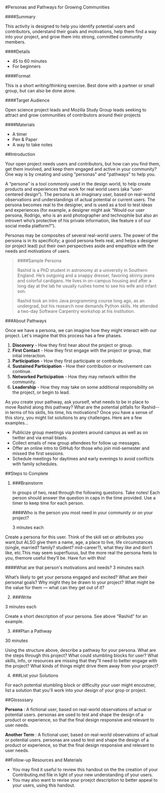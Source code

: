 #Personas and Pathways for Growing Communities

####Summary

This activity is designed to help you identify potential users and contributors, understand their goals and motivations, help them find a way into your project, and grow them into strong, committed community members.

####Details

* 45 to 60 minutes
* For beginners

####Format

This is a short writing/thinking exercise. Best done with a partner or small group, but can also be done alone.

####Target Audience

Open science project leads and Mozilla Study Group leads seeking to attract and grow communities of contributors around their projects

####Materials

* A timer
* Pen & Paper
* A way to take notes

##Introduction

Your open project needs users and contributors, but how can you find them, get them involved, and keep them engaged and active in your community? One way is by creating and using "personas" and "pathways" to help you.

A “persona” is a tool commonly used in the design world, to help create products and experiences that work for real world users (aka “user-centered design”). The persona is an imaginary user, based on real-world observations and understandings of actual potential or current users. The persona becomes real to the designer, and is used as a tool to test ideas and experiences (for example, a designer might ask “Would our user persona, Rodrigo, who is an avid photographer and technophile but also an introvert who’s protective of his private information, like feature x of our social media platform?”).

Personas may be composites of several real-world users. The power of the persona is in its specificity; a good persona feels real, and helps a designer (or project lead) put their own perspectives aside and empathize with the needs and motivations of users.

> ####Sample Persona
>
> Rashid is a PhD student in astronomy at a university in Southern England. He’s outgoing and a snappy dresser, favoring skinny jeans and colorful cardigans. He lives in on-campus housing and after a long day at the lab he usually rushes home to see his wife and infant son.
>
> Rashid took an intro Java programming course long ago, as an undergrad, but his research now demands Python skills. He attended a two-day Software Carpentry workshop at his institution.

###About Pathways

Once we have a persona, we can imagine how they might interact with our project. Let's imagine that this process has a few phases.

1. **Discovery** - How they first hear about the project or group.
2. **First Contact** - How they first engage with the project or group, that intial interaction.
3. **Participation** - How they first participate or contribute.
4. **Sustained Participation** - How their contribution or involvement can continue.
5. **Networked Participation** - How they may network within the community.
6. **Leadership** - How they may take on some additional responsibility on the project, or begin to lead.

As you create your pathway, ask yourself, what needs to be in place to move Rashid along this pathway? What are the potential pitfalls for Rashid-- in terms of his skills, his time, his motivations? Once you have a sense of this story, you might list solutions to any challenges. Here are a few examples&hellip;


* Publicize group meetings via posters around campus as well as on twitter and via email blasts.
* Collect emails of new group attendees for follow up messages.
* Offer an online intro to GitHub for those who join mid-semester and missed the first sessions.
* Schedule meetings for daytimes and early evenings to avoid conflicts with family schedules.

##Steps to Complete

1. ###Brainstorm

   In groups of two, read through the following questions. Take notes! Each person should answer the question in caps in the time provided. Use a timer to keep time for each person.

   ####Who is the person you most need in your community or on your project?

   3 minutes each

  Create a persona for this user. Think of the skill set or attributes you want,but ALSO give them a name, age, a place to live, life circumstances (single, married? family? student? mid-career?), what they like and don’t like, etc.This may seem superfluous, but the more real the persona feels to you, themore useful they’ll be. Have fun with this!

  ####What are that person's motivations and needs?
  3 minutes each

  What’s likely to get your persona engaged and excited? What are their personal goals? Why might they be drawn to your project? What might be the value for them &mdash; what can they get out of it?

2. ###Write

  3 minutes each

  Create a short description of your persona. See above "Rashid" for an example.


3. ###Plan a Pathway

  30 minutes

  Using the structure above, describe a pathway for your persona. What are the steps through this project? What could stumbling blocks for user? What skills, info, or resources are missing that they”ll need to better engage with the project? What kinds of things might drive them away from your project?

4. ###List your Solutions

  For each potential stumbling block or difficulty your user might encoutner, list a solution that you'll work into your design of your grop or project.

##Glossssary

**Persona**
: A fictional user, based on real-world observations of actual or potential users. personas are used to test and shape the design of a product or experience, so that the final design responsive
and relevant to user needs.

**Another Term**
: A fictional user, based on real-world observations of actual or potential users. personas are used to test and shape the design of a product or experience, so that the final design responsive and relevant to user needs.

##Follow-up Resources and Materials

* You may find it useful to review this handout on the the creation of your Contributing.md file in light of your new understanding of your users.
* You may also want to revise your proejct description to better appeal to your users, using this handout.
